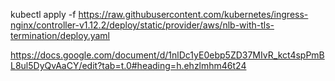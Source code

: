kubectl apply -f  https://raw.githubusercontent.com/kubernetes/ingress-nginx/controller-v1.12.2/deploy/static/provider/aws/nlb-with-tls-termination/deploy.yaml 



https://docs.google.com/document/d/1nlDc1yE0ebp5ZD37MIvR_kct4spPmBL8ul5DyQvAaCY/edit?tab=t.0#heading=h.ehzlmhm46t24
